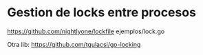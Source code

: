 # Gestion de locks entre procesos
https://github.com/nightlyone/lockfile
ejemplos/lock.go




Otra lib:
https://github.com/tgulacsi/go-locking
